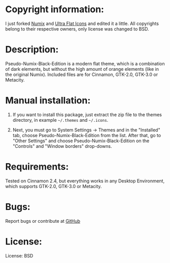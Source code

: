 # Copyright information:
I just forked [Numix](https://numixproject.org/) and [Ultra Flat Icons](http://gnome-look.org/content/show.php/Ultra-Flat-Icons?content=167477) and edited it a little. All copyrights belong to their respective owners, only license was changed to BSD.

# Description:
Pseudo-Numix-Black-Edition is a modern flat theme, which is a combination of dark elements, but without the high amount of orange elements (like in the original Numix). Included files are for Cinnamon, GTK-2.0, GTK-3.0 or Metacity.

# Manual installation:
1. If you want to install this package, just extract the zip file to the themes directory, in example `~/.themes` and `~/.icons`.

2. Next, you must go to System Settings → Themes and in the "Installed" tab, choose Pseudo-Numix-Black-Edition from the list. After that, go to "Other Settings" and choose Pseudo-Numix-Black-Edition on the "Controls" and "Window borders" drop-downs.

# Requirements:
Tested on Cinnamon 2.4, but everything works in any Desktop Environment, which supports GTK-2.0, GTK-3.0 or Metacity.

# Bugs:
Report bugs or contribute at [GitHub](https://github.com/the-shiny/-pseudo-numix-black-edition)

# License:
License: BSD
